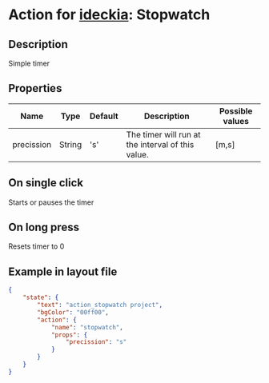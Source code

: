 # Action for [ideckia](https://ideckia.github.io/): Stopwatch

## Description

Simple timer

## Properties

| Name | Type | Default | Description | Possible values |
| ----- |----- | ----- | ----- | ----- |
| precission | String | 's' | The timer will run at the interval of this value. | [m,s] |

## On single click

Starts or pauses the timer

## On long press

Resets timer to 0

## Example in layout file

```json
{
    "state": {
        "text": "action_stopwatch project",
        "bgColor": "00ff00",
        "action": {
            "name": "stopwatch",
            "props": {
                "precission": "s"
            }
        }
    }
}
```